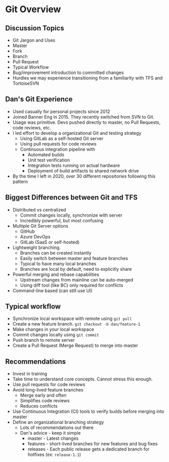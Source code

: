 # Git Overview

## Discussion Topics

- Git Jargon and Uses
- Master
- Fork
- Branch
- Pull Request
- Typical Workflow
- Bug/improvement introduction to committed changes
- Hurdles we may experience transitioning from a familiarity with TFS and TortoiseSVN

## Dan's Git Experience

- Used casually for personal projects since 2012
- Joined Banner Eng in 2015. They recently switched from SVN to Git.
- Usage was primitive. Devs pushed directly to master, no Pull Requests, code reviews, etc.
- I led effort to develop a organizational Git and testing strategy
  - Using GitLab as a self-hosted Git server
  - Using pull requests for code reviews
  - Continuous integration pipeline with
    - Automated builds
    - Unit test verification
    - Integration tests running on actual hardware
    - Deployment of build artifacts to shared network drive
- By the time I left in 2020, over 30 different repositories following this pattern

## Biggest Differences between Git and TFS

- Distributed vs centralized
  - Commit changes locally, synchronize with server
  - Incredibly powerful, but most confusing
- Multiple Git Server options
  - GitHub
  - Azure DevOps
  - GitLab (SaaS or self-hosted)
- Lightweight branching.
  - Branches can be created instantly
  - Easily switch between master and feature branches
  - Typical to have many local branches 
  - Branches are local by default, need to explicitly share
- Powerful merging and rebase capabilities 
  - Upstream changes from mainline can be auto-merged
  - Using diff tool (like BC) only required for conflicts
- Command-line based (can still use UI)

## Typical workflow

- Synchronize local workspace with remote using `git pull`
- Create a new feature branch. `git checkout -b dan/feature-1`
- Make changes in your local workspace
- Commit changes locally using `git commit`
- Push branch to remote server
- Create a Pull Request (Merge Request) to merge into master


## Recommendations

- Invest in training
- Take time to understand core concepts. Cannot stress this enough.
- Use pull requests for code reviews
- Avoid long-lived feature branches
  - Merge early and often
  - Simplifies code reviews
  - Reduces conflicts
- Use Continuous Integration (CI) tools to verify builds before merging into master
- Define an organizational branching strategy
  - Lots of recommendations out there
  - Dan's advice - keep it simple
    - master - Latest changes
    - features - short-lived branches for new features and bug fixes
    - releases - Each public release gets a dedicated branch for hotfixes (ex: `release-1.1`)

